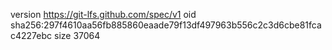 version https://git-lfs.github.com/spec/v1
oid sha256:297f4610aa56fb885860eaade79f13df497963b556c2c3d6cbe81fcac4227ebc
size 37064
